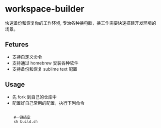 # workspace-builder
快速备份和恢复你的工作环境, 专治各种换电脑，换工作需要快速搭建开发环境的场景。


## Fetures
- 支持自定义命令
- 支持通过 homebrew 安装各种软件
- 支持备份和恢复 sublime text 配置

## Usage
- 先 fork 到自己的仓库中
- 配置好自己常用的配置，执行下列命令

```shell
		
	#一键搞定
	sh build.sh
```